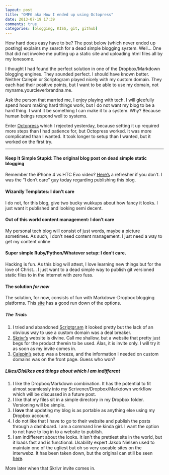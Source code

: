```yaml
---
layout: post
title: "OMFG aka How I ended up using Octopress"
date: 2013-07-19 17:39
comments: true
categories: [blogging, KISS, git, github]
---
```

How hard does easy have to be? The post below (which never ended up posting) explains my search for a dead simple blogging system. Well… One that did not involve me putting up a static site and uploading html files all by my lonesome. 

I thought I had found the perfect solution in one of the Dropbox/Markdown blogging engines. They sounded perfect. I should have known better. Neither Calepin or Scriptogram played nicely with my custom domain. They each had their positive points, but I want to be able to use my domain, not myname.yourcleverbrandna.me. 

Ask the person that married me, I enjoy playing with tech. I will gleefully spend hours making hard things work, but I do not want my blog to be a hard thing. I want it be something I can make it to a system. Why? Because human beings respond well to systems. 

Enter [Octopress](http://octopress.org/) which I rejected yesterday, because setting it up required more steps than I had patience for, but Octopress worked. It was more complicated than I wanted. It took longer to setup than I wanted, but it worked on the first try. 

---
#### Keep It Simple Stupid: The original blog post on dead simple static blogging


Remember the iPhone 4 vs HTC Evo video? [Here’s](http://www.youtube.com/watch?v=FL7yD-0pqZg) a refresher if you don’t. I was the “I don’t care” guy today regarding publishing this blog. 

#### Wizardly Templates: I don’t care

I do not, for this blog, give two bucky wukkups about how fancy it looks. I just want it published and looking semi decent. 

#### Out of this world content management: I don’t care

My personal tech blog will consist of just words, maybe a picture sometimes. As such, I don’t need content management. I just need a way to get my content online

#### Super simple Ruby/Python/Whatever setup: I don’t care.

Hacking is fun. As this blog will attest, I love learning new things but for the love of Christ… I just want to a dead simple way to publish git versioned static files to in the internet with zero fuss. 

#### The solution *for now*

The solution, for now, consists of fun with Markdown-Dropbox blogging platforms. This [site](http://www.fearofconfusion.com/2012/01/three-markdown-dropbox-bloggging.html) has a good run down of the options. 
##### The Trials
1. I tried and abandoned [Scriptgr.am](http://scriptogr.am/) it looked pretty but the lack of an obvious way to use a custom domain was a deal breaker. 
2. [Skrivr’s](http://skrivr.com/) website is divine. Call me shallow, but a website that pretty just begs for the product therein to be used. Alas, it is invite only. I will try it as soon as my invite comes in. 
3. [Calepin’s](http://calepin.co/) setup was a breeze, and the information I needed on custom domains was on the front page. Guess who won? 

##### Likes/Dislikes and things about which I am indifferent

1. I like the Dropbox/Markdown combination. It has the potential to fit almost seamlessly into my Scrivener/Dropbox/Markdown workflow which will be discussed in a future post. 
2. I like that my files sit in a simple directory in my Dropbox folder. Versioning will be simple. 
3. I **love** that updating my blog is as portable as anything else using my Dropbox account. 
4. I do not like that I have to go to their website and publish the posts through a dashboard. I am a command line kinda girl. I want the option to not have to log in to a website to publish.  
5. I am indifferent about the looks. It isn't the prettiest site in the world, but it loads fast and is functional. Usability expert Jakob Nielsen used to maintain one of the ugliest but oh so very useable sites on the interwebz. It has been taken down, but the original can still be seen [here](http://chnm.gmu.edu/digitalhistory/links/cached/chapter4/4_2_useit.htm).

More later when that Skrivr invite comes in. 
